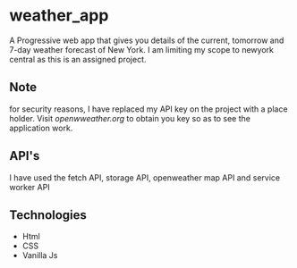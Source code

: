 # weather_app
A Progressive web app that gives you details of the current, tomorrow and 7-day weather forecast of New York. I am limiting my scope to newyork central as this is an assigned project. 

<h2>Note</h2>
for security reasons, I have replaced my API key on the project with a place holder. Visit <em>openwweather.org</em> to obtain you key so as to see the application work.
<h2>API's</h2>
I have used the fetch API, storage API, openweather map API and service worker API

<h2>Technologies</h2>
  <ul>
  <li>Html</li>
  <li>CSS</li>
  <li>Vanilla Js</li>
</ul>
